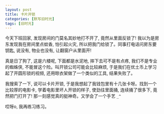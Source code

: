 ```yaml
---
layout: post
title: 卡片开锁
categories: [默写旧时光]
tags: [旧时光]
---
```


今天下班回家, 发现房间的门莫名其妙地打不开了, 竟然从里面反锁了! 我以为是房东发现我在房间里点蚊香, 怕引起火灾, 所以把我门给锁了。同事打电话问房东要钥匙, 说没有, 物业也没有, 让翻窗户从里面开!

真是日了狗了, 这是六楼呢, 下面都是水泥地, 摔下去可不是有点疼, 我们不是专业的蜘蛛侠, 不能冒这个险。叫开锁公司可能会比较麻烦, 于是我们在优土币上学习起了开圆形锁的视频, 还用晾衣架做了一个类似的工具, 结果失败了。

我搜索了一下, 说可以卡片开锁, 于是我想起了我钱包里有十几张卡呀。找到一个比较厚的电影卡, 学着电影里坏人开锁的样子, 使劲往里面捅, 连续捅了很多下, 竟然把门打开了! 那一刻感觉真的挺神奇。又学会了一个手艺 `_^`

哎呀o, 我再练习练习。
